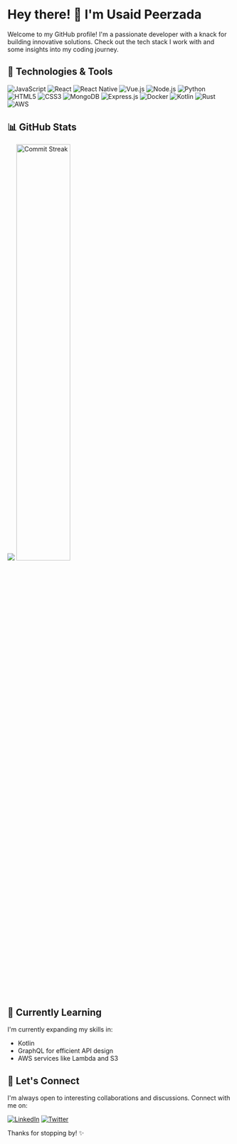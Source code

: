 # Hey there! 👋 I'm Usaid Peerzada

Welcome to my GitHub profile! I'm a passionate developer with a knack for building innovative solutions. Check out the tech stack I work with and some insights into my coding journey.

## 🚀 Technologies & Tools

![JavaScript](https://img.shields.io/badge/JavaScript-ES6%2B-yellow)
![React](https://img.shields.io/badge/React-16%2B-blue)
![React Native](https://img.shields.io/badge/React%20Native-For%20Mobile%20Apps-green)
![Vue.js](https://img.shields.io/badge/Vue.js-v2%2B-brightgreen)
![Node.js](https://img.shields.io/badge/Node.js-v14%2B-green)
![Python](https://img.shields.io/badge/Python-3%2B-blue)
![HTML5](https://img.shields.io/badge/HTML5-orange)
![CSS3](https://img.shields.io/badge/CSS3-blue)
![MongoDB](https://img.shields.io/badge/MongoDB-Atlas-brightgreen)
![Express.js](https://img.shields.io/badge/Express.js-v4%2B-lightgrey)
![Docker](https://img.shields.io/badge/Docker-Containerization-blue)
![Kotlin](https://img.shields.io/badge/Kotlin-Android%20Development-orange)
![Rust](https://img.shields.io/badge/Rust-v1%2B-red)
![AWS](https://img.shields.io/badge/AWS-Cloud%20Services-orange)

## 📊 GitHub Stats

<div>
 <img src="https://github-readme-stats.vercel.app/api/top-langs/?username=usaidpeerzada&layout=compact&theme=dark" />
  <img src="https://github-readme-streak-stats.herokuapp.com/?user=usaidpeerzada&theme=dark" alt="Commit Streak" width="49%" />
</div>

## 🌱 Currently Learning

I'm currently expanding my skills in:

- Kotlin
- GraphQL for efficient API design
- AWS services like Lambda and S3

<!-- ## 🔭 Featured Projects

Here are some of my recent projects:

- [auth-ez](#) - Brief description -->

## 🤝 Let's Connect

I'm always open to interesting collaborations and discussions. Connect with me on:

[![LinkedIn](https://img.shields.io/badge/LinkedIn-Connect-blue)](https://www.linkedin.com/in/usaidpeerzada/)
[![Twitter](https://img.shields.io/badge/Twitter-Follow-1DA1F2)](https://twitter.com/usaidamin)

Thanks for stopping by! ✨
